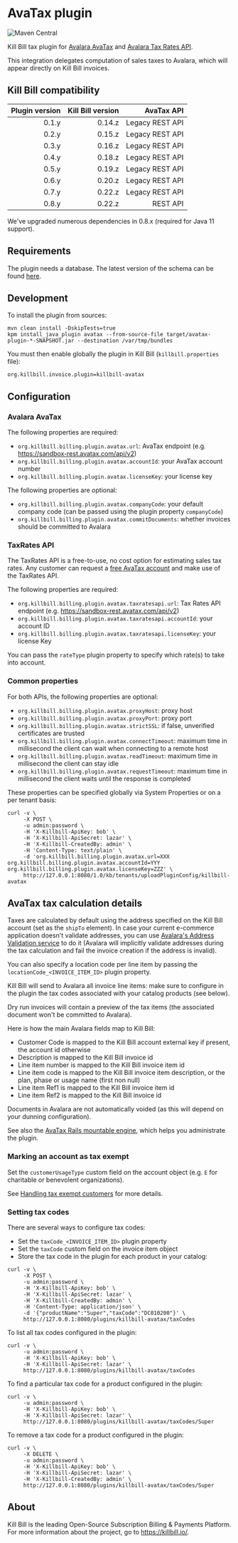 # AvaTax plugin
![Maven Central](https://img.shields.io/maven-central/v/org.kill-bill.billing.plugin.java/avatax-plugin?color=blue&label=Maven%20Central)

Kill Bill tax plugin for [Avalara AvaTax](http://www.avalara.com/products/avatax/) and [Avalara Tax Rates API](http://taxratesapi.avalara.com/).

This integration delegates computation of sales taxes to Avalara, which will appear directly on Kill Bill invoices.

## Kill Bill compatibility

| Plugin version | Kill Bill version | AvaTax API      |
| -------------: | ----------------: | --------------: |
| 0.1.y          | 0.14.z            | Legacy REST API |
| 0.2.y          | 0.15.z            | Legacy REST API |
| 0.3.y          | 0.16.z            | Legacy REST API |
| 0.4.y          | 0.18.z            | Legacy REST API |
| 0.5.y          | 0.19.z            | Legacy REST API |
| 0.6.y          | 0.20.z            | Legacy REST API |
| 0.7.y          | 0.22.z            | Legacy REST API |
| 0.8.y          | 0.22.z            | REST API        |

We've upgraded numerous dependencies in 0.8.x (required for Java 11 support).

## Requirements

The plugin needs a database. The latest version of the schema can be found [here](https://github.com/killbill/killbill-avatax-plugin/blob/master/src/main/resources/ddl.sql).

## Development

To install the plugin from sources:

```
mvn clean install -DskipTests=true
kpm install_java_plugin avatax --from-source-file target/avatax-plugin-*-SNAPSHOT.jar --destination /var/tmp/bundles
```

You must then enable globally the plugin in Kill Bill (`killbill.properties` file):

```
org.killbill.invoice.plugin=killbill-avatax
```

## Configuration

### Avalara AvaTax

The following properties are required:

* `org.killbill.billing.plugin.avatax.url`: AvaTax endpoint (e.g. https://sandbox-rest.avatax.com/api/v2)
* `org.killbill.billing.plugin.avatax.accountId`: your AvaTax account number
* `org.killbill.billing.plugin.avatax.licenseKey`: your license key

The following properties are optional:

* `org.killbill.billing.plugin.avatax.companyCode`: your default company code (can be passed using the plugin property `companyCode`)
* `org.killbill.billing.plugin.avatax.commitDocuments`: whether invoices should be committed to Avalara

### TaxRates API

The TaxRates API is a free-to-use, no cost option for estimating sales tax rates. Any customer can request a [free AvaTax account](https://developer.avalara.com/api-reference/avatax/rest/v2/methods/Free/RequestFreeTrial/) and make use of the TaxRates API.

The following properties are required:

* `org.killbill.billing.plugin.avatax.taxratesapi.url`: Tax Rates API endpoint (e.g. https://sandbox-rest.avatax.com/api/v2)
* `org.killbill.billing.plugin.avatax.taxratesapi.accountId`: your account ID
* `org.killbill.billing.plugin.avatax.taxratesapi.licenseKey`: your license Key

You can pass the `rateType` plugin property to specify which rate(s) to take into account.

### Common properties

For both APIs, the following properties are optional:

* `org.killbill.billing.plugin.avatax.proxyHost`: proxy host
* `org.killbill.billing.plugin.avatax.proxyPort`: proxy port
* `org.killbill.billing.plugin.avatax.strictSSL`: if false, unverified certificates are trusted
* `org.killbill.billing.plugin.avatax.connectTimeout`: maximum time in millisecond the client can wait when connecting to a remote host
* `org.killbill.billing.plugin.avatax.readTimeout`: maximum time in millisecond the client can stay idle
* `org.killbill.billing.plugin.avatax.requestTimeout`: maximum time in millisecond the client waits until the response is completed

These properties can be specified globally via System Properties or on a per tenant basis:

```
curl -v \
     -X POST \
     -u admin:password \
     -H 'X-Killbill-ApiKey: bob' \
     -H 'X-Killbill-ApiSecret: lazar' \
     -H 'X-Killbill-CreatedBy: admin' \
     -H 'Content-Type: text/plain' \
     -d 'org.killbill.billing.plugin.avatax.url=XXX
org.killbill.billing.plugin.avatax.accountId=YYY
org.killbill.billing.plugin.avatax.licenseKey=ZZZ' \
     http://127.0.0.1:8080/1.0/kb/tenants/uploadPluginConfig/killbill-avatax
```

## AvaTax tax calculation details

Taxes are calculated by default using the address specified on the Kill Bill account (set as the `shipTo` element). In case your current e-commerce application doesn't validate addresses, you can use [Avalara's Address Validation service](https://developer.avalara.com/avatax/address-validation/) to do it (Avalara will implicitly validate addresses during the tax calculation and fail the invoice creation if the address is invalid).

You can also specify a location code per line item by passing the `locationCode_<INVOICE_ITEM_ID>` plugin property.

Kill Bill will send to Avalara all invoice line items: make sure to configure in the plugin the tax codes associated with your catalog products (see below).

Dry run invoices will contain a preview of the tax items (the associated document won't be committed to Avalara).

Here is how the main Avalara fields map to Kill Bill:

* Customer Code is mapped to the Kill Bill account external key if present, the account id otherwise
* Description is mapped to the Kill Bill invoice id
* Line item number is mapped to the Kill Bill invoice item id
* Line item code is mapped to the Kill Bill invoice item description, or the plan, phase or usage name (first non null)
* Line item Ref1 is mapped to the Kill Bill invoice item id
* Line item Ref2 is mapped to the Kill Bill invoice id

Documents in Avalara are not automatically voided (as this will depend on your dunning configuration).

See also the [AvaTax Rails mountable engine](https://github.com/killbill/killbill-avatax-ui), which helps you administrate the plugin.

### Marking an account as tax exempt

Set the `customerUsageType` custom field on the account object (e.g. `E` for charitable or benevolent organizations).

See [Handling tax exempt customers](https://help.avalara.com/Avalara_AvaTax_Update/Options_for_exempting_customers) for more details.

### Setting tax codes

There are several ways to configure tax codes:

* Set the `taxCode_<INVOICE_ITEM_ID>` plugin property
* Set the `taxCode` custom field on the invoice item object
* Store the tax code in the plugin for each product in your catalog:

```
curl -v \
     -X POST \
     -u admin:password \
     -H 'X-Killbill-ApiKey: bob' \
     -H 'X-Killbill-ApiSecret: lazar' \
     -H 'X-Killbill-CreatedBy: admin' \
     -H 'Content-Type: application/json' \
     -d '{"productName":"Super","taxCode":"DC010200"}' \
     http://127.0.0.1:8080/plugins/killbill-avatax/taxCodes
```

To list all tax codes configured in the plugin:

```
curl -v \
     -u admin:password \
     -H 'X-Killbill-ApiKey: bob' \
     -H 'X-Killbill-ApiSecret: lazar' \
     http://127.0.0.1:8080/plugins/killbill-avatax/taxCodes
```

To find a particular tax code for a product configured in the plugin:

```
curl -v \
     -u admin:password \
     -H 'X-Killbill-ApiKey: bob' \
     -H 'X-Killbill-ApiSecret: lazar' \
     http://127.0.0.1:8080/plugins/killbill-avatax/taxCodes/Super
```

To remove a tax code for a product configured in the plugin:

```
curl -v \
     -X DELETE \
     -u admin:password \
     -H 'X-Killbill-ApiKey: bob' \
     -H 'X-Killbill-ApiSecret: lazar' \
     -H 'X-Killbill-CreatedBy: admin' \
     http://127.0.0.1:8080/plugins/killbill-avatax/taxCodes/Super
```

## About

Kill Bill is the leading Open-Source Subscription Billing & Payments Platform. For more information about the project, go to https://killbill.io/.
